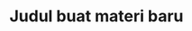 ---
title: Judul buat materi baru
description: Deskripsi asal asalan ajah, buat percobaan. Misal ini materi budaya
created_at: '"2023-11-12"'
isExternal: true
link: https://music.youtube.com/watch?v=W4DZnb_xZFM
---